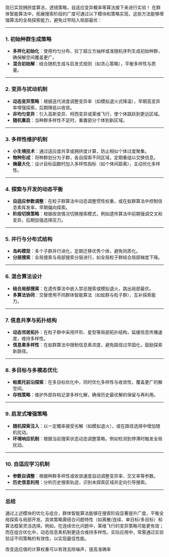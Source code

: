 现已实现拥挤度算法，透镜策略，自适应变异概率等算法接下来进行实验！
在群体智能算法中，拓展搜索阶段的广度可通过以下模块和策略实现，这些方法能够增强算法的全局探索能力，避免过早陷入局部最优：

---

### **1. 初始种群生成策略**
- **多样化初始化**：使用均匀分布、拉丁超立方抽样或准随机序列生成初始种群，确保解空间覆盖更广。
- **混合初始解**：结合随机生成与启发式规则（如贪心策略），平衡多样性与质量。

---

### **2. 变异与扰动机制**
- **动态变异策略**：根据迭代进度调整变异率（如模拟退火式降温），早期高变异率增强探索，后期降低以收敛。
- **非均匀变异**：引入高斯变异、柯西变异或莱维飞行，使个体跳跃到更远区域。
- **随机重启**：当种群多样性不足时，重置部分个体到新区域。

---

### **3. 多样性维护机制**
- **小生境技术**：通过适应度共享或拥挤度计算，防止相似个体过度聚集。
- **物种形成**：将种群划分为子群，各自探索不同区域，定期重组以交换信息。
- **熵最大化**：设计目标函数时加入多样性指标（如个体间距离），主动优化多样性。

---

### **4. 探索与开发的动态平衡**
- **自适应参数调整**：在粒子群算法中动态调整惯性权重，或在蚁群算法中控制信息素挥发率，早期偏向探索。
- **阶段切换策略**：根据收敛情况切换搜索模式，例如遗传算法中前期强调交叉和变异，后期加强选择压力。

---

### **5. 并行与分布式结构**
- **岛屿模型**：多个子群并行进化，定期迁移优秀个体，避免同质化。
- **分层搜索**：全局搜索与局部搜索分层进行，如全局粒子群结合局部梯度下降。

---

### **6. 混合算法设计**
- **结合局部搜索**：在遗传算法中嵌入禁忌搜索或模拟退火，跳出局部最优。
- **多算法协同**：交替使用不同群体智能算法（如蚁群与粒子群），互补探索能力。

---

### **7. 信息共享与拓扑结构**
- **动态邻居拓扑**：在粒子群中采用环形、星型等局部拓扑结构，延缓信息传播速度，维持多样性。
- **信息素多样性**：在蚁群算法中限制信息素浓度，避免路径过早固化，鼓励探索新路径。

---

### **8. 多目标与多模态优化**
- **帕累托前沿探索**：在多目标优化中，同时优化多样性与收敛性，覆盖更广的解空间。
- **存档策略**：维护外部存档记录多样化解，确保历史最优解的保留与再利用。

---

### **9. 启发式增强策略**
- **随机探索注入**：以一定概率接受劣解（如模拟退火），或在路径选择中增加随机扰动。
- **环境响应机制**：根据当前搜索状态动态调整策略，例如检测到停滞时触发全局扰动。

---

### **10. 自适应学习机制**
- **参数自调整**：根据种群多样性或收敛速度自动调整变异率、交叉率等参数。
- **历史信息利用**：分析历史搜索轨迹，识别未探索区域并定向引导搜索。

---

### **总结**
通过上述模块的优化与组合，群体智能算法能够在搜索阶段显著提升广度，平衡全局探索与局部开发。具体策略需结合问题特性（如离散/连续、单目标/多目标）和算法框架灵活选择。例如，在连续优化问题中，莱维飞行的变异策略可能更有效；而在组合优化中，动态信息素机制更适合维持多样性。实际应用中，常需通过实验验证不同策略的有效性，以实现最佳性能。

改变适应值的计算权重可以有效去除噪声，提高准确率